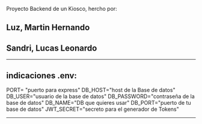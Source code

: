 Proyecto Backend de un Kiosco, hercho por:
## Luz, Martin Hernando
## Sandri, Lucas Leonardo

---

## indicaciones .env:
PORT= "puerto para express"
DB_HOST="host de la Base de datos"
DB_USER="usuario de la base de datos"
DB_PASSWORD="contraseña de la base de datos"
DB_NAME="DB que quieres usar"
DB_PORT="puerto de tu base de datos"
JWT_SECRET="secreto para el generador de Tokens"

---
